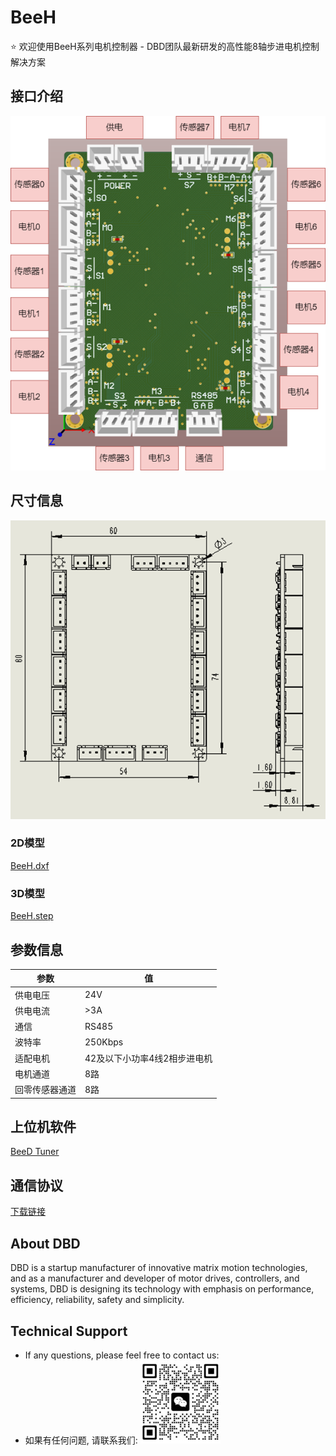 # BeeH
⭐ 欢迎使用BeeH系列电机控制器 - DBD团队最新研发的高性能8轴步进电机控制解决方案

## 接口介绍
![](images/BeeH.png)
## 尺寸信息
![](images/size.png)
### 2D模型
[BeeH.dxf](images/BeeH.DXF)
### 3D模型
[BeeH.step](downloads/BeeH.step)

## 参数信息
| 参数 | 值 |
| ---- | ---- |
| 供电电压 | 24V |
| 供电电流 | >3A |
| 通信 | RS485 |
| 波特率 | 250Kbps |
| 适配电机 | 42及以下小功率4线2相步进电机 |
| 电机通道 | 8路 |
| 回零传感器通道 | 8路 |

## 上位机软件
[BeeD Tuner](downloads/BeeD.zip)

## 通信协议
[下载链接](downloads/BeeD通信协议V050114.xls)

## About DBD
DBD is a startup manufacturer of innovative matrix motion technologies, and as a manufacturer and developer of motor drives, controllers, and systems, DBD is designing its technology with emphasis on performance, efficiency, reliability, safety and simplicity.


## Technical Support
- If any questions, please feel free to contact us:
- 如果有任何问题, 请联系我们:
![](images/wechat.jpg)

